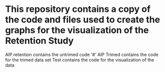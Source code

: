 # This repository contains a copy of the code and files used to create the graphs for the visualization of the Retention Study
AIP retention contains the untrimed code
'#' AIP Trimed contains the code for the trimed data set
Test contains the code for the visualization of the data
